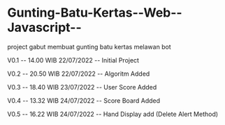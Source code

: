# Gunting-Batu-Kertas--Web--Javascript--
project gabut membuat gunting batu kertas melawan bot


V0.1 -- 14.00 WIB 22/07/2022 -- Initial Project

V0.2 -- 20.50 WIB 22/07/2022 -- Algoritm Added

V0.3 -- 18.40 WIB 23/07/2022 -- User Score Added

V0.4 -- 13.32 WIB 24/07/2022 -- Score Board Added

V0.5 -- 16.22 WIB 24/07/2022 -- Hand Display add (Delete Alert Method)
